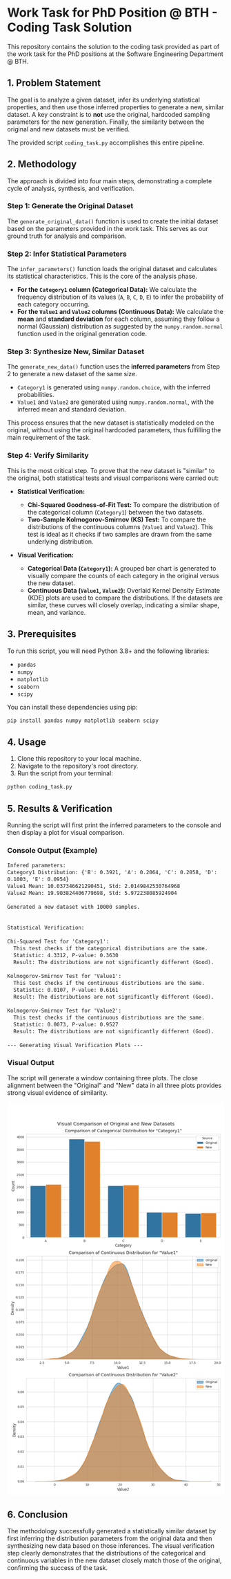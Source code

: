 # Work Task for PhD Position @ BTH - Coding Task Solution

This repository contains the solution to the coding task provided as part of the work task for the PhD positions at the Software Engineering Department @ BTH.

## 1. Problem Statement

The goal is to analyze a given dataset, infer its underlying statistical properties, and then use those inferred properties to generate a new, similar dataset. A key constraint is to **not** use the original, hardcoded sampling parameters for the new generation. Finally, the similarity between the original and new datasets must be verified.

The provided script `coding_task.py` accomplishes this entire pipeline.

## 2. Methodology

The approach is divided into four main steps, demonstrating a complete cycle of analysis, synthesis, and verification.

### Step 1: Generate the Original Dataset
The `generate_original_data()` function is used to create the initial dataset based on the parameters provided in the work task. This serves as our ground truth for analysis and comparison.

### Step 2: Infer Statistical Parameters
The `infer_parameters()` function loads the original dataset and calculates its statistical characteristics. This is the core of the analysis phase.
- **For the `Category1` column (Categorical Data):** We calculate the frequency distribution of its values (`A`, `B`, `C`, `D`, `E`) to infer the probability of each category occurring.
- **For the `Value1` and `Value2` columns (Continuous Data):** We calculate the **mean** and **standard deviation** for each column, assuming they follow a normal (Gaussian) distribution as suggested by the `numpy.random.normal` function used in the original generation code.

### Step 3: Synthesize New, Similar Dataset
The `generate_new_data()` function uses the **inferred parameters** from Step 2 to generate a new dataset of the same size.
- `Category1` is generated using `numpy.random.choice`, with the inferred probabilities.
- `Value1` and `Value2` are generated using `numpy.random.normal`, with the inferred mean and standard deviation.

This process ensures that the new dataset is statistically modeled on the original, without using the original hardcoded parameters, thus fulfilling the main requirement of the task.

### Step 4: Verify Similarity
This is the most critical step. To prove that the new dataset is "similar" to the original, both statistical tests and visual comparisons were carried out:
*   **Statistical Verification:**
      - **Chi-Squared Goodness-of-Fit Test:** To compare the distribution of the categorical column (`Category1`) between the two datasets.
      - **Two-Sample Kolmogorov-Smirnov (KS) Test:** To compare the distributions of the continuous columns (`Value1` and `Value2`). This test is ideal as it checks if two samples are drawn from the same underlying distribution.

*  **Visual Verification:**
    - **Categorical Data (`Category1`):** A grouped bar chart is generated to visually compare the counts of each category in the original versus the new dataset.
    - **Continuous Data (`Value1`, `Value2`):** Overlaid Kernel Density Estimate (KDE) plots are used to compare the distributions. If the datasets are similar, these curves will closely overlap, indicating a similar shape, mean, and variance.

## 3. Prerequisites

To run this script, you will need Python 3.8+ and the following libraries:
- `pandas`
- `numpy`
- `matplotlib`
- `seaborn`
- `scipy`

You can install these dependencies using pip:
```bash
pip install pandas numpy matplotlib seaborn scipy
```

## 4. Usage

1. Clone this repository to your local machine.
2. Navigate to the repository's root directory.
3. Run the script from your terminal:
```bash
python coding_task.py
```

## 5. Results & Verification

Running the script will first print the inferred parameters to the console and then display a plot for visual comparison.

### Console Output (Example)

```
Infered parameters:
Category1 Distribution: {'B': 0.3921, 'A': 0.2064, 'C': 0.2058, 'D': 0.1003, 'E': 0.0954}
Value1 Mean: 10.037346621290451, Std: 2.0149842530764968
Value2 Mean: 19.903824406779698, Std: 5.972238085924904

Generated a new dataset with 10000 samples.


Statistical Verification:

Chi-Squared Test for 'Category1':
  This test checks if the categorical distributions are the same.
  Statistic: 4.3312, P-value: 0.3630
  Result: The distributions are not significantly different (Good).

Kolmogorov-Smirnov Test for 'Value1':
  This test checks if the continuous distributions are the same.
  Statistic: 0.0107, P-value: 0.6161
  Result: The distributions are not significantly different (Good).

Kolmogorov-Smirnov Test for 'Value2':
  This test checks if the continuous distributions are the same.
  Statistic: 0.0073, P-value: 0.9527
  Result: The distributions are not significantly different (Good).

--- Generating Visual Verification Plots ---

```

### Visual Output

The script will generate a window containing three plots. The close alignment between the "Original" and "New" data in all three plots provides strong visual evidence of similarity.


![Visual Comparison of Datasets](https://github.com/DrUkachi/bth-swe-worktask/blob/main/visual_verification.png) 


## 6. Conclusion

The methodology successfully generated a statistically similar dataset by first inferring the distribution parameters from the original data and then synthesizing new data based on those inferences. The visual verification step clearly demonstrates that the distributions of the categorical and continuous variables in the new dataset closely match those of the original, confirming the success of the task.